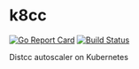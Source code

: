# k8cc
[![Go Report Card](https://goreportcard.com/badge/github.com/mbrt/k8cc)](https://goreportcard.com/report/github.com/mbrt/k8cc)
[![Build Status](https://travis-ci.org/mbrt/k8cc.svg?branch=master)](https://travis-ci.org/mbrt/k8cc)

Distcc autoscaler on Kubernetes

